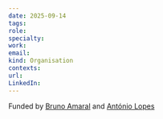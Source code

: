 ```yaml
---
date: 2025-09-14
tags:
role:
specialty:
work:
email:
kind: Organisation
contexts:
url:
LinkedIn:
---
```

Funded by [Bruno Amaral](Bruno%20Amaral.md) and [António Lopes](António%20Lopes)
